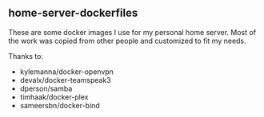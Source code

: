 ## home-server-dockerfiles
These are some docker images I use for my personal home server. Most of the work was copied from other people and customized to fit my
needs.

Thanks to:
* kylemanna/docker-openvpn
* devalx/docker-teamspeak3
* dperson/samba
* timhaak/docker-plex
* sameersbn/docker-bind
